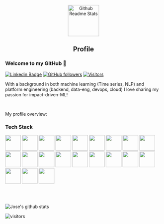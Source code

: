 <p align="center">
 <img width="100px" src="https://res.cloudinary.com/anuraghazra/image/upload/v1594908242/logo_ccswme.svg" align="center" alt="Github Readme Stats" />
 <h2 align="center">Profile</h2>
</p>

### Welcome to my GitHub 👋

[![Linkedin Badge](https://img.shields.io/badge/-Jose%20Rosado-blue?style=social&logo=Linkedin&logoColor=blue&link=https://www.linkedin.com/in/josé-luis-rosado-lópez-53092a84/)](https://www.linkedin.com/in/josé-luis-rosado-lópez-53092a84/)
[![GitHub followers](https://img.shields.io/github/followers/khatharsiss?label=Follow&style=social)](https://github.com/khatharsiss/?tab=follow)
[![Visitors](https://visitor-badge.laobi.icu/badge?page_id=khatharsiss)](https://github.com/khatharsiss)
<div>
 
<p>
With a background in both machine learning (Time series, NLP) and platform engineering (backend, data-eng, devops, cloud) I love sharing my passion for impact-driven-ML!
</h4>
</div>
<br />
<div><p>My profile overview: </p></div>

### Tech Stack

<code><a target="_blank"><img height="50" src="https://www.vectorlogo.zone/logos/java/java-ar21.svg"></a></code>
<code><a target="_blank"><img height="50" src="https://www.vectorlogo.zone/logos/springio/springio-ar21.svg"></a></code>
<code><a target="_blank"><img height="50" src="https://www.vectorlogo.zone/logos/nodejs/nodejs-ar21.svg"></a></code>
<code><a target="_blank"><img height="50" src="https://www.vectorlogo.zone/logos/pocoo_flask/pocoo_flask-ar21.svg"></a></code>
<code><a target="_blank"><img height="50" src="https://www.vectorlogo.zone/logos/python/python-ar21.svg"></a></code>
<code><a target="_blank"><img height="50" src="https://www.vectorlogo.zone/logos/microsoft_azure/microsoft_azure-ar21.svg"></a></code>
<code><a target="_blank"><img height="50" src="https://www.vectorlogo.zone/logos/amazon_aws/amazon_aws-ar21.svg"></a></code>
<code><a target="_blank"><img height="50" src="https://www.vectorlogo.zone/logos/postgresql/postgresql-ar21.svg"></a></code>
<code><a target="_blank"><img height="50" src="https://www.vectorlogo.zone/logos/mongodb/mongodb-ar21.svg"></a></code>
<code><a target="_blank"><img height="50" src="https://www.vectorlogo.zone/logos/redis/redis-ar21.svg"></a></code>
<code><a target="_blank"><img height="50" src="https://www.vectorlogo.zone/logos/auth0/auth0-ar21.svg"></a></code>
<code><a target="_blank"><img height="50" src="https://www.vectorlogo.zone/logos/grpcio/grpcio-ar21.svg"></a></code>
<code><a target="_blank"><img height="50" src="https://www.vectorlogo.zone/logos/apache_kafka/apache_kafka-ar21.svg"></a></code>
<code><a target="_blank"><img height="50" src="https://www.vectorlogo.zone/logos/docker/docker-official.svg"></a></code>
<code><a target="_blank"><img height="50" src="https://www.vectorlogo.zone/logos/kubernetes/kubernetes-ar21.svg"></a></code>
<code><a target="_blank"><img height="50" src="https://www.vectorlogo.zone/logos/prometheusio/prometheusio-ar21.svg"></a></code>
<code><a target="_blank"><img height="50" src="https://www.vectorlogo.zone/logos/daprio/daprio-ar21.svg"></a></code>
<code><a target="_blank"><img height="50" src="https://www.vectorlogo.zone/logos/apache_spark/apache_spark-ar21.svg"></a></code>
<code><a target="_blank"><img height="50" src="https://www.vectorlogo.zone/logos/tensorflow/tensorflow-ar21.svg"></a></code>
<code><a target="_blank"><img height="50" src="https://www.vectorlogo.zone/logos/pytorch/pytorch-ar21.svg"></a></code>
<code><a target="_blank"><img height="50" src="https://www.vectorlogo.zone/logos/microsoft_powerbi/microsoft_powerbi-ar21.svg"></a></code>

<br/><br/>

![Jose's github stats](https://github-readme-stats.vercel.app/api?username=khatharsiss&show_icons=true)
<br />

 ![visitors](https://visitor-badge.laobi.icu/badge?page_id=khatharsiss)
